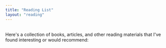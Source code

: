 ```yaml
---
title: "Reading List"
layout: "reading"
---
```

<br>
Here's a collection of books, articles, and other reading materials that I've found interesting or would recommend:
